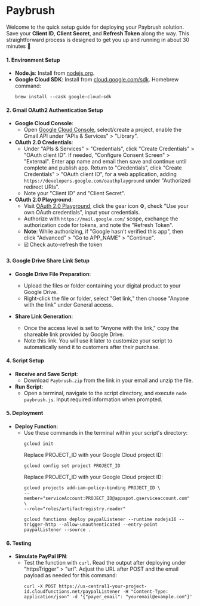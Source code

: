 # Paybrush

Welcome to the quick setup guide for deploying your Paybrush solution. Save your **Client ID**, **Client Secret**, and **Refresh Token** along the way. This straightforward process is designed to get you up and running in about 30 minutes 🙂

#### **1. Environment Setup**
- **Node.js**: Install from [nodejs.org](https://nodejs.org/).
- **Google Cloud SDK**: Install from [cloud.google.com/sdk](https://cloud.google.com/sdk). Homebrew command:
  ```
  brew install --cask google-cloud-sdk
  ```

#### **2. Gmail OAuth2 Authentication Setup**
- **Google Cloud Console**:
  - Open [Google Cloud Console](https://console.cloud.google.com/), select/create a project, enable the Gmail API under "APIs & Services" > "Library".
- **OAuth 2.0 Credentials**:
  - Under "APIs & Services" > "Credentials", click "Create Credentials" > "OAuth client ID". If needed, "Configure Consent Screen" > "External". Enter app name and email then save and continue until complete and publish app. Return to "Credentials", click "Create Credentials" > "OAuth client ID", for a web application, adding `https://developers.google.com/oauthplayground` under "Authorized redirect URIs".
  - Note your "Client ID" and "Client Secret".
- **OAuth 2.0 Playground**:
  - Visit [OAuth 2.0 Playground](https://developers.google.com/oauthplayground), click the gear icon ⚙️, check "Use your own OAuth credentials", input your credentials.
  - Authorize with `https://mail.google.com/` scope, exchange the authorization code for tokens, and note the "Refresh Token".
  - **Note**: While authorizing, if "Google hasn’t verified this app", then click "Advanced" > "Go to APP_NAME" > "Continue".
  - ☑️ Check auto-refresh the token

#### **3. Google Drive Share Link Setup**

- **Google Drive File Preparation**:
  - Upload the files or folder containing your digital product to your Google Drive.
  - Right-click the file or folder, select "Get link," then choose "Anyone with the link" under General access.

- **Share Link Generation**:
  - Once the access level is set to "Anyone with the link," copy the shareable link provided by Google Drive.
  - Note this link. You will use it later to customize your script to automatically send it to customers after their purchase.

#### **4. Script Setup**
- **Receive and Save Script**:
  - Download `Paybrush.zip` from the link in your email and unzip the file.
- **Run Script**:
  - Open a terminal, navigate to the script directory, and execute `node paybrush.js`. Input required information when prompted.

#### **5. Deployment**
- **Deploy Function**:
  - Use these commands in the terminal within your script's directory:
    ```
    gcloud init           
    ```
    Replace PROJECT_ID with your Google Cloud project ID:
    ```
    gcloud config set project PROJECT_ID           
    ```
    Replace PROJECT_ID with your Google Cloud project ID:
    ```
    gcloud projects add-iam-policy-binding PROJECT_ID \
    --member="serviceAccount:PROJECT_ID@appspot.gserviceaccount.com" \
    --role="roles/artifactregistry.reader"
    ```
    ```
    gcloud functions deploy paypalListener --runtime nodejs16 --trigger-http --allow-unauthenticated --entry-point paypalListener --source .
    ```

#### **6. Testing**
- **Simulate PayPal IPN**:
  - Test the function with `curl`. Read the output after deploying under "httpsTrigger" > "url". Adjust the URL after POST and the email payload as needed for this command:
    ```
    curl -X POST https://us-central1-your-project-id.cloudfunctions.net/paypalListener -H "Content-Type: application/json" -d '{"payer_email": "youremail@example.com"}'
    ```
